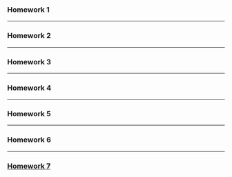 ### Homework 1  
---
### Homework 2  
---
### Homework 3  
---
### Homework 4  
---
### Homework 5  
---
### Homework 6  
---
### [Homework 7](https://github.com/Al-DozoR/JAVA/tree/master/Homework7)  
